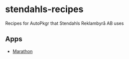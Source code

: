 # stendahls-recipes
Recipes for AutoPkgr that Stendahls Reklambyrå AB uses

## Apps
- [Marathon](https://kase.se/download.php)
